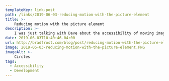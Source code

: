 ```yaml
---
templateKey: link-post
path: /links/2019-06-03-reducing-motion-with-the-picture-element
title: >-
    Reducing motion with the picture element
description: >-
    I was just talking with Dave about the accessibility of moving images on the web, and he said: hm… I wonder if you could use picture + prefers-reduced-motion? He then sends the following code: 
date: 2019-06-03T10:40:46-04:00
url: http://bradfrost.com/blog/post/reducing-motion-with-the-picture-element/
image: 2019-06-03-reducing-motion-with-the-picture-element.PNG
imageAlt: >-
    Circles
tags:
  - Accessibility
  - Development
---
```

